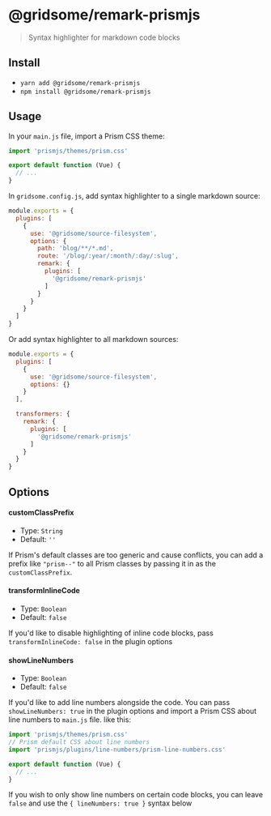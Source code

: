 # @gridsome/remark-prismjs

> Syntax highlighter for markdown code blocks

## Install
- `yarn add @gridsome/remark-prismjs`
- `npm install @gridsome/remark-prismjs`

## Usage

In your `main.js` file, import a Prism CSS theme:

```js
import 'prismjs/themes/prism.css'

export default function (Vue) {
  // ...
}
```

In `gridsome.config.js`, add syntax highlighter to a single markdown source:

```js
module.exports = {
  plugins: [
    {
      use: '@gridsome/source-filesystem',
      options: {
        path: 'blog/**/*.md',
        route: '/blog/:year/:month/:day/:slug',
        remark: {
          plugins: [
            '@gridsome/remark-prismjs'
          ]
        }
      }
    }
  ]
}
```

Or add syntax highlighter to all markdown sources:

```js
module.exports = {
  plugins: [
    {
      use: '@gridsome/source-filesystem',
      options: {}
    }
  ],

  transformers: {
    remark: {
      plugins: [
        '@gridsome/remark-prismjs'
      ]
    }
  }
}
```

## Options

#### customClassPrefix

- Type: `String`
- Default: `''`

If Prism's default classes are too generic and cause conflicts, you can add a prefix like `"prism--"` to all Prism
classes by passing it in as the `customClassPrefix`. 

#### transformInlineCode

- Type: `Boolean`
- Default: `false`

If you'd like to disable highlighting of inline code blocks, pass `transformInlineCode: false` in the plugin options

#### showLineNumbers

- Type: `Boolean`
- Default: `false`

If you'd like to add line numbers alongside the code. You can pass `showLineNumbers: true` in the plugin options and import a Prism CSS about line numbers to `main.js` file. like this:

```js
import 'prismjs/themes/prism.css'
// Prism default CSS about line numbers
import 'prismjs/plugins/line-numbers/prism-line-numbers.css'

export default function (Vue) {
  // ...
}
```

If you wish to only show line numbers on certain code blocks, you can leave `false` and use the `{ lineNumbers: true }` syntax below
